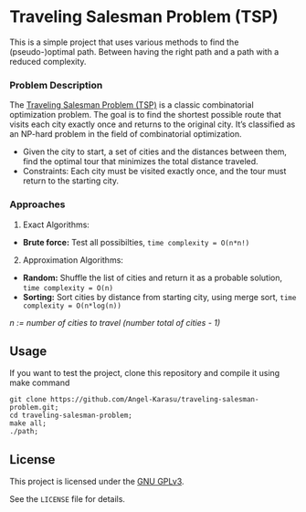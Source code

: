 # Traveling Salesman Problem (TSP)

This is a simple project that uses various methods to find the (pseudo-)optimal path. Between having the right path and a path with a reduced complexity.

### Problem Description

The [Traveling Salesman Problem (TSP)](https://en.wikipedia.org/wiki/Travelling_salesman_problem) is a classic combinatorial optimization problem. The goal is to find the shortest possible route that visits each city exactly once and returns to the original city. It’s classified as an NP-hard problem in the field of combinatorial optimization.

- Given the city to start, a set of cities and the distances between them, find the optimal tour that minimizes the total distance traveled.
- Constraints: Each city must be visited exactly once, and the tour must return to the starting city.
 
### Approaches

1. Exact Algorithms:
  - **Brute force:** Test all possibilties, `time complexity = O(n*n!)`
2. Approximation Algorithms:
  - **Random:** Shuffle the list of cities and return it as a probable solution, `time complexity = O(n)`
  - **Sorting:** Sort cities by distance from starting city, using merge sort, `time complexity = O(n*log(n))`

*n := number of cities to travel (number total of cities - 1)*
    
## Usage

If you want to test the project, clone this repository and compile it using make command
```shell
git clone https://github.com/Angel-Karasu/traveling-salesman-problem.git;
cd traveling-salesman-problem;
make all;
./path;
```
  
## License

This project is licensed under the [GNU GPLv3](https://choosealicense.com/licenses/gpl-3.0/).

See the `LICENSE` file for details.
